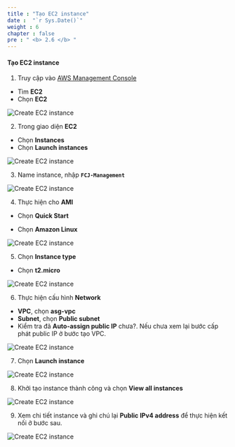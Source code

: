 ```yaml
---
title : "Tạo EC2 instance"
date :  "`r Sys.Date()`" 
weight : 6
chapter : false
pre : " <b> 2.6 </b> "
---
```



#### Tạo EC2 instance

1. Truy cập vào [AWS Management Console](https://aws.amazon.com/console/)

- Tìm **EC2**
- Chọn **EC2**

![Create EC2 instance](/images/2-Prerequiste/2.6-CreateEc2/0001-createec2.png?featherlight=false&width=90pc)

2. Trong giao diện **EC2**

- Chọn **Instances**
- Chọn **Launch instances**

![Create EC2 instance](/images/2-Prerequiste/2.6-CreateEc2/0002-createec2.png?featherlight=false&width=90pc)

3. Name instance, nhập **```FCJ-Management```**

![Create EC2 instance](/images/2-Prerequiste/2.6-CreateEc2/0003-createec2.png?featherlight=false&width=90pc)

4. Thực hiện cho **AMI**

- Chọn **Quick Start**

- Chọn **Amazon Linux**

![Create EC2 instance](/images/2-Prerequiste/2.6-CreateEc2/0004-createec2.png?featherlight=false&width=90pc)

5. Chọn **Instance type**

- Chọn **t2.micro**

![Create EC2 instance](/images/2-Prerequiste/2.6-CreateEc2/0005-createec2.png?featherlight=false&width=90pc)

6. Thực hiện cấu hình **Network**

- **VPC**, chọn **asg-vpc**
- **Subnet**, chọn **Public subnet**
- Kiểm tra đã **Auto-assign public IP** chưa?. Nếu chưa xem lại bước cấp phát public IP ở bước tạo VPC.

![Create EC2 instance](/images/2-Prerequiste/2.6-CreateEc2/0006-createec2.png?featherlight=false&width=90pc)

7. Chọn **Launch instance**

![Create EC2 instance](/images/2-Prerequiste/2.6-CreateEc2/0007-createec2.png?featherlight=false&width=90pc)

8. Khởi tạo instance thành công và chọn **View all instances**

![Create EC2 instance](/images/2-Prerequiste/2.6-CreateEc2/0008-createec2.png?featherlight=false&width=90pc)

9. Xem chi tiết instance và ghi chú lại **Public IPv4 address** để thực hiện kết nối ở bước sau.

![Create EC2 instance](/images/2-Prerequiste/2.6-CreateEc2/0009-createec2.png?featherlight=false&width=90pc)
